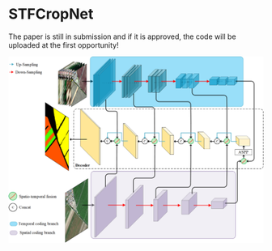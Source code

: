 # STFCropNet
The paper is still in submission and if it is approved, the code will be uploaded at the first opportunity!


![image text](https://github.com/DMLL-001/STFCropNet/blob/main/image/network.png)


